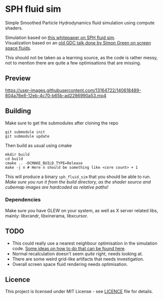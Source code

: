 # SPH fluid sim
Simple Smoothed Particle Hydrodynamics fluid simulation using compute shaders.

Simulation based on [this whitepaper on SPH fluid sim](http://rlguy.com/sphfluidsim/).</br>
Visualization based on an [old GDC talk done by Simon Green on screen space fluids](https://developer.download.nvidia.com/presentations/2010/gdc/Direct3D_Effects.pdf).

This should not be taken as a learning source, as the code is rather messy, not to mention there are quite a few optimisations that are missing.

## Preview

https://user-images.githubusercontent.com/13164722/140618489-804a78e8-12eb-4c70-b65b-ad2286990a53.mp4

## Building
Make sure to get the submodules after cloning the repo
```
git submodule init
git submodule update
```
Then build as usual using cmake
```
mkdir build 
cd build
cmake .. -DCMAKE_BUILD_TYPE=Release
make -j n # Here n should be something like <core count> + 1
```
This will produce a binary `sph_fluid_sim` that you should be able to run. _Make sure you run it from the build directory, as the shader source and cubemap images are hardcoded as relative paths_!

### Dependencies
Make sure you have GLEW on your system, as well as X server related libs, mainly: libxrandr, libxinerama, libxcursor.

## TODO
+ This could really use a nearest neighbour optimisation in the simulation code. [Some ideas on how to do that can be found here](https://wickedengine.net/2018/05/21/scalabe-gpu-fluid-simulation/).
+ Normal recalculation doesn't seem _quite_ right, needs looking at.
+ There are some weird grid-like artifacts that needs investigation.
+ Overall screen space fluid rendering needs optimisation.

## Licence
This project is licensed under MIT License - see [LICENCE](LICENCE) file for details.
